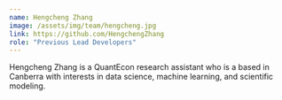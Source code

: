 ```yaml
---
name: Hengcheng Zhang
image: /assets/img/team/hengcheng.jpg
link: https://github.com/HengchengZhang
role: "Previous Lead Developers"
---
```

Hengcheng Zhang is a QuantEcon research assistant who is a based in Canberra with interests in data science, machine learning, and scientific modeling.